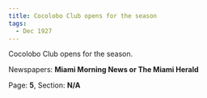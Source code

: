 ```yaml
---  
title: Cocolobo Club opens for the season  
tags:  
  - Dec 1927  
---  
```

  
Cocolobo Club opens for the season.  
  
Newspapers: **Miami Morning News or The Miami Herald**  
  
Page: **5**, Section: **N/A** 
